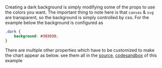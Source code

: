 Creating a dark background is simply modifying some of the props to use the colors you want. The important thing to note here is that `canvas` & `svg` are transparent, so the background is simply controlled by css. For the example below the background is configured as

```css
.dark {
    background: #303030;
}
```

There are multiple other properties which have to be customized to make the chart appear as below. see them all in the [source](https://github.com/rrag/react-stockcharts/blob/master/docs/lib/charts/CandleStickChartWithDarkTheme.js), [codesandbox](https://codesandbox.io/s/github/rrag/react-stockcharts-examples2/tree/master/examples/CandleStickChartWithDarkTheme) of this example
